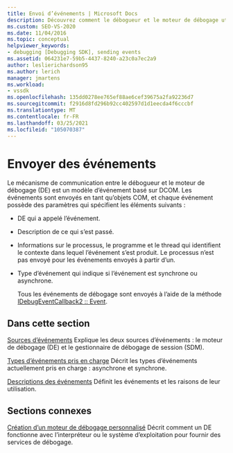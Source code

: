 ```yaml
---
title: Envoi d’événements | Microsoft Docs
description: Découvrez comment le débogueur et le moteur de débogage utilisent un modèle d’événement basé sur DCOM. Les événements sont envoyés en tant qu’objets COM.
ms.custom: SEO-VS-2020
ms.date: 11/04/2016
ms.topic: conceptual
helpviewer_keywords:
- debugging [Debugging SDK], sending events
ms.assetid: 064231e7-59b5-4437-8240-a23c0a7ec2a9
author: leslierichardson95
ms.author: lerich
manager: jmartens
ms.workload:
- vssdk
ms.openlocfilehash: 135dd0278ee765ef88ae6cef39675a2fa92236d7
ms.sourcegitcommit: f2916d8fd296b92cc402597d1d1eecda4f6cccbf
ms.translationtype: MT
ms.contentlocale: fr-FR
ms.lasthandoff: 03/25/2021
ms.locfileid: "105070387"
---
```

# <a name="send-events"></a>Envoyer des événements
Le mécanisme de communication entre le débogueur et le moteur de débogage (DE) est un modèle d’événement basé sur DCOM. Les événements sont envoyés en tant qu’objets COM, et chaque événement possède des paramètres qui spécifient les éléments suivants :

- DE qui a appelé l’événement.

- Description de ce qui s’est passé.

- Informations sur le processus, le programme et le thread qui identifient le contexte dans lequel l’événement s’est produit. Le processus n’est pas envoyé pour les événements envoyés à partir d’un.

- Type d’événement qui indique si l’événement est synchrone ou asynchrone.

  Tous les événements de débogage sont envoyés à l’aide de la méthode [IDebugEventCallback2 :: Event](../../extensibility/debugger/reference/idebugeventcallback2-event.md).

## <a name="in-this-section"></a>Dans cette section
 [Sources d’événements](../../extensibility/debugger/event-sources-visual-studio-sdk.md) Explique les deux sources d’événements : le moteur de débogage (DE) et le gestionnaire de débogage de session (SDM).

 [Types d’événements pris en charge](../../extensibility/debugger/supported-event-types.md) Décrit les types d’événements actuellement pris en charge : asynchrone et synchrone.

 [Descriptions des événements](../../extensibility/debugger/event-descriptions.md) Définit les événements et les raisons de leur utilisation.

## <a name="related-sections"></a>Sections connexes
 [Création d’un moteur de débogage personnalisé](../../extensibility/debugger/creating-a-custom-debug-engine.md) Décrit comment un DE fonctionne avec l’interpréteur ou le système d’exploitation pour fournir des services de débogage.
